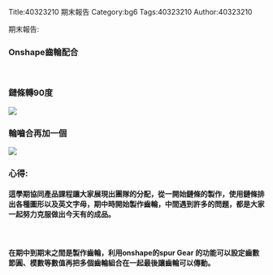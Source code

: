 Title:40323210  期末報告 
Category:bg6
Tags:40323210 
Author:40323210

期末報告:
<!-- PELICAN_END_SUMMARY -->
<h3>Onshape齒輪配合</h3
<img src="http://imgur.com/DDvrPnz"> 
</br>
<h3>鏈條轉90度</h3>
<img src="http://imgur.com/hW3mjL2"> 
</br>
<h3>輪嚙合再加一個</h3>
<img src="http://imgur.com/9vduxJe">
</br>
<h3>心得:</h3>
<h4>這學期協同產品課程讓大家展現出團隊的分配，從一開始鏈條的製作，使用鏈條排出各種圖形以及英文字母，期中時開始製作齒輪，中間遇到許多的問題，都是大家一起努力克服做出今天有的成品。</h4>
</br>
<h4>在期中到期末之間是製作齒輪，利用onshape的spur Gear 的功能可以設定齒數節圓、模數等數值再把多個齒輪組合在一起最後讓齒輪可以傳動。</h4>



